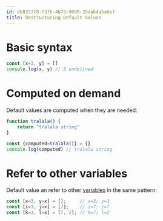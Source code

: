 ```yaml
---
id: eb8253f8-f376-4b73-9098-35da64a5a6e7
title: Destructuring Default Values
---
```


# Basic syntax

``` javascript
const [x=3, y] = []
console.log(x, y) // 3 undefined
```

# Computed on demand

Default values are computed when they are needed:

``` javascript
function tralala() {
    return "tralala string"
}

const {computed=tralala()} = {}
console.log(computed) // tralala string
```

# Refer to other variables

Default value an refer to other
[variables](20200613170532-variable_types_in_javascript) in the same
pattern:

``` javascript
const [x=3, y=x] = [];     // x=3; y=3
const [i=3, j=x] = [7];    // i=7; j=7
const [k=3, l=x] = [7, 2]; // k=7; l=2
```
